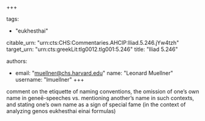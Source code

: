 +++

tags:
- "eukhesthai"

citable_urn: "urn:cts:CHS:Commentaries.AHCIP:Iliad.5.246.jYw4tzh"
target_urn: "urn:cts:greekLit:tlg0012.tlg001:5.246"
title: "Iliad 5.246"

authors:
- email: "muellner@chs.harvard.edu"
  name: "Leonard Muellner"
  username: "lmuellner"
+++

<p>comment on the etiquette of naming conventions, the omission of one’s own name in geneē-speeches vs. mentioning another’s name in such contexts, and stating one’s own name as a sign of special fame (in the context of analyzing genos eukhesthai einai formulas)</p>